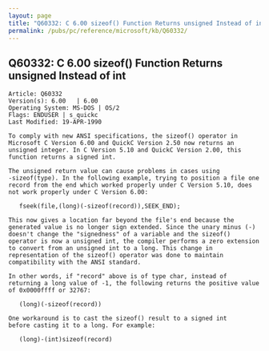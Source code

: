 ```yaml
---
layout: page
title: "Q60332: C 6.00 sizeof() Function Returns unsigned Instead of int"
permalink: /pubs/pc/reference/microsoft/kb/Q60332/
---
```


## Q60332: C 6.00 sizeof() Function Returns unsigned Instead of int

	Article: Q60332
	Version(s): 6.00   | 6.00
	Operating System: MS-DOS | OS/2
	Flags: ENDUSER | s_quickc
	Last Modified: 19-APR-1990
	
	To comply with new ANSI specifications, the sizeof() operator in
	Microsoft C Version 6.00 and QuickC Version 2.50 now returns an
	unsigned integer. In C Version 5.10 and QuickC Version 2.00, this
	function returns a signed int.
	
	The unsigned return value can cause problems in cases using
	-sizeof(type). In the following example, trying to position a file one
	record from the end which worked properly under C Version 5.10, does
	not work properly under C Version 6.00:
	
	   fseek(file,(long)(-sizeof(record)),SEEK_END);
	
	This now gives a location far beyond the file's end because the
	generated value is no longer sign extended. Since the unary minus (-)
	doesn't change the "signedness" of a variable and the sizeof()
	operator is now a unsigned int, the compiler performs a zero extension
	to convert from an unsigned int to a long. This change in
	representation of the sizeof() operator was done to maintain
	compatibility with the ANSI standard.
	
	In other words, if "record" above is of type char, instead of
	returning a long value of -1, the following returns the positive value
	of 0x0000ffff or 32767:
	
	   (long)(-sizeof(record))
	
	One workaround is to cast the sizeof() result to a signed int
	before casting it to a long. For example:
	
	   (long)-(int)sizeof(record)
